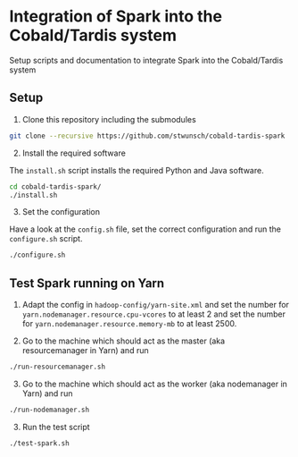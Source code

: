 # Integration of Spark into the Cobald/Tardis system

Setup scripts and documentation to integrate Spark into the Cobald/Tardis system

## Setup

1. Clone this repository including the submodules

```bash
git clone --recursive https://github.com/stwunsch/cobald-tardis-spark
```

2. Install the required software

The `install.sh` script installs the required Python and Java software.

```bash
cd cobald-tardis-spark/
./install.sh
```

3. Set the configuration

Have a look at the `config.sh` file, set the correct configuration and run the `configure.sh` script.

```bash
./configure.sh
```

## Test Spark running on Yarn

1. Adapt the config in `hadoop-config/yarn-site.xml` and set the number for `yarn.nodemanager.resource.cpu-vcores` to at least 2 and set the number for `yarn.nodemanager.resource.memory-mb` to at least 2500.

2. Go to the machine which should act as the master (aka resourcemanager in Yarn) and run

```bash
./run-resourcemanager.sh
```

3. Go to the machine which should act as the worker (aka nodemanager in Yarn) and run

```bash
./run-nodemanager.sh
```

3. Run the test script

```bash
./test-spark.sh
```

